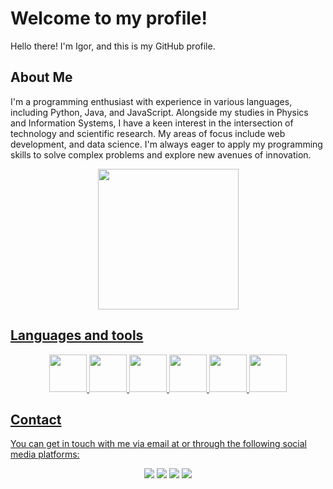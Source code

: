 # Welcome to my profile!

Hello there! I'm Igor, and this is my GitHub profile. 

## About Me

I'm a programming enthusiast with experience in various languages, including Python, Java, and JavaScript. Alongside my studies in Physics and Information Systems, I have a keen interest in the intersection of technology and scientific research. My areas of focus include web development, and data science. I'm always eager to apply my programming skills to solve complex problems and explore new avenues of innovation.

<div align="center">
<a href="https://github.com/DeNadaii">
<img height="225em" src="https://github-readme-stats.vercel.app/api/top-langs/?username=DeNadaii&layout=compact&langs_count=7&theme=dark"/>
</div>

## Languages and tools 

<div align="center">
<img src="https://cdn.jsdelivr.net/gh/devicons/devicon/icons/git/git-original.svg" width="60" height="60"/>
<img src="https://cdn.jsdelivr.net/gh/devicons/devicon/icons/python/python-original.svg" width="60" height="60"/>
<img src="https://cdn.jsdelivr.net/gh/devicons/devicon/icons/java/java-plain.svg" width="60" height="60"/>
<img src="https://cdn.jsdelivr.net/gh/devicons/devicon/icons/javascript/javascript-original.svg" width="60" height="60"/>
<img src="https://cdn.jsdelivr.net/gh/devicons/devicon/icons/html5/html5-original.svg" width="60" height="60"/>
<img src="https://cdn.jsdelivr.net/gh/devicons/devicon/icons/css3/css3-original.svg" width="60" height="60"/>
</div>

## Contact
You can get in touch with me via email at  or through the following social media platforms:
<div align="center">
<a href="https://www.youtube.com/channel/UCcaOnULITRJib2HqomdNgbA" target="_blank"><img src="https://img.shields.io/badge/YouTube-FF0000?style=for-the-badge&logo=youtube&logoColor=white" target="_blank"></a>
<a href="https://www.twitch.tv/denadaigor" target="_blank"><img src="https://img.shields.io/badge/Twitch-9146FF?style=for-the-badge&logo=twitch&logoColor=white" target="_blank"></a>
<a href="malito:igoroliveiradenadai@gmail.com?subject=Entrando em contato"><img src="https://img.shields.io/badge/Gmail-D14836?style=for-the-badge&logo=gmail&logoColor=white" target="_blank"></a>
<a href="https://www.linkedin.com/in/igor-de-nadai-683168195/" target="_blank"><img src="https://img.shields.io/badge/-LinkedIn-%230077B5?style=for-the-badge&logo=linkedin&logoColor=white" target="_blank"></a>   
</div>



